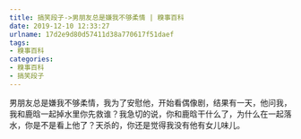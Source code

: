 ```yaml
---
title: 搞笑段子->男朋友总是嫌我不够柔情 | 糗事百科
date: 2019-12-10 12:33:27
urlname: 17d2e9d80d57411d38a770617f51daef
tags: 
- 糗事百科
categories:
- 糗事百科
- 搞笑段子
---
```

男朋友总是嫌我不够柔情，我为了安慰他，开始看偶像剧，结果有一天，他问我，我和鹿晗一起掉水里你先救谁？我急切的说，你和鹿晗干什么了，为什么在一起落水，你是不是看上他了？天杀的，你还是觉得我没有他有女儿味儿。


